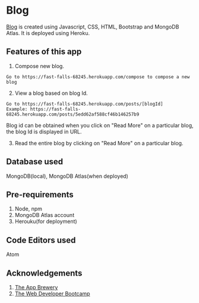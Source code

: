 # Blog
[Blog](https://fast-falls-68245.herokuapp.com/) is created using Javascript, CSS, HTML, Bootstrap and MongoDB Atlas. It is deployed using Heroku.

## Features of this app
1. Compose new blog.
```
Go to https://fast-falls-68245.herokuapp.com/compose to compose a new blog
```
2. View a blog based on blog Id.
```
Go to https://fast-falls-68245.herokuapp.com/posts/[blogId]
Example: https://fast-falls-68245.herokuapp.com/posts/5edd62af588cf46b146257b9
```
Blog id can be obtained when you click on "Read More" on a particular blog, the blog Id is displayed in URL. 

3. Read the entire blog by clicking on "Read More" on a particular blog.

## Database used
MongoDB(local), MongoDB Atlas(when deployed)

## Pre-requirements 
1. Node, npm
2. MongoDB Atlas account
3. Herouku(for deployment)

## Code Editors used
Atom 

## Acknowledgements
1. [The App Brewery](https://www.appbrewery.co/p/web-development-course-resources/)
2. [The Web Developer Bootcamp](https://www.udemy.com/course/the-web-developer-bootcamp/)
